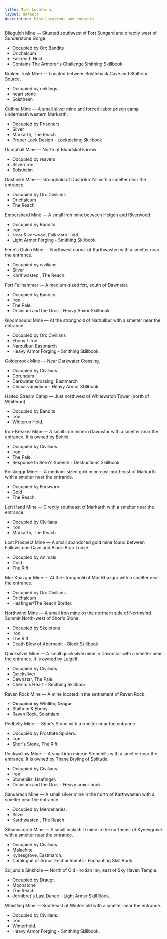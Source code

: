 ```yaml
---
title: Mine Locations
layout: default
description: Mine Locations and contents
---
```


Bilegulch Mine — Situated southwest of Fort Sungard and directly west of Sunderstone Gorge. 

* Occupied by Orc Bandits
* Orichalcum 
* Falkreath Hold
* Contains The Armorer's Challenge Smithing Skillbook.


Broken Tusk Mine — Located between Bristleback Cave and Stalhrim Source. 

* Occupied by rieklings
* heart stone
* Solstheim  

Cidhna Mine — A small silver mine and forced-labor prison camp underneath western Markarth.

* Occupied by Prisoners
* Silver
* Markarth, The Reach
* Proper Lock Design - Lockpicking Skillbook 

Damphall Mine — North of Bloodskal Barrow. 

* Occupied by reavers
* Silver/Iron
* Solstheim  

Dushnikh Mine — stronghold of Dushnikh Yal with a smelter near the entrance. 

* Occupied by Orc Civilians
* Orichalcum 
* The Reach

Embershard Mine — A small iron mine between Helgen and Riverwood. 

* Occupied by Bandits 
* Iron
* Near Riverwood, Falkreath Hold.
* Light Armor Forging - Smithing Skillbook

Fenn's Gulch Mine — Northwest corner of Karthwasten with a smelter near the entrance.

* Occupied by civilians
* Silver 
* Karthwasten , The Reach.

Fort Fellhammer — A medium-sized fort, south of Dawnstar. 

* Occupied by Bandits
* Iron
* The Pale.
* Orsinium and the Orcs - Heavy Amror Skillbook.

Gloombound Mine — At the stronghold of Narzulbur with a smelter near the entrance. 

* Occupied by Orc Civilians
* Ebony / Iron
* Narzulbur, Eastmarch
* Heavy Armor Forging - Smithing Skillbook.

Goldenrock Mine — Near Darkwater Crossing. 

* Occupied by Civilians
* Corundum 
* Darkwater Crossing, Eastmarch
* Chimarvamidium - Heavy Armor Skillbook

Halted Stream Camp — Just northwest of Whitewatch Tower (north of Whiterun). 

* Occupied by Bandits
* Iron
* Whiterun Hold.

Iron-Breaker Mine — A small iron mine in Dawnstar with a smelter near the entrance. It is owned by Beitild. 

* Occupied by Civilians
* Iron
* The Pale.
* Response to Bero's Speech - Destructions Skillbook

Kolskeggr Mine — A medium-sized gold mine east-northeast of Markarth with a smelter near the entrance. 

* Occupied by Forsworn
* Gold
* The Reach.

Left Hand Mine — Directly southeast of Markarth with a smelter near the entrance.

* Occupied by Civilians
* Iron
* Markarth, The Reach.
 
Lost Prospect Mine — A small abandoned gold mine found between Fallowstone Cave and Black-Briar Lodge. 

* Occupied by Animals
* Gold
* The Rift

Mor Khazgur Mine — At the stronghold of Mor Khazgur with a smelter near the entrance. 

* Occupied by Orc Civilians
* Orichalcum 
* Haafinger/The Reach Border.

Northwind Mine — A small iron mine on the northern side of Northwind Summit North-west of Shor's Stone. 

* Occupied by Skeletons
* Iron
* The Rift.
* Death Blow of Abernanit - Block Skillbook

Quicksilver Mine — A small quicksilver mine in Dawnstar with a smelter near the entrance. It is owned by Leigelf. 

* Occupied by Civilians
* Quicksilver 
* Dawnstar, The Pale.
* Cherim's Heart - Smithing Skillbook

Raven Rock Mine — A mine located in the settlement of Raven Rock. 

* Occupied by Wildlife, Dragur
* Stalhrim & Ebony
* Raven Rock, Solsthiem.

Redbelly Mine — Shor's Stone with a smelter near the entrance. 

* Occupied by Frostbite Spiders.
* Iron
* Shor's Stone, The Rift.

Rockwallow Mine — A small iron mine in Stonehills with a smelter near the entrance. It is owned by Thane Bryling of Solitude. 

* Occupied by Civilians.
* iron 
* Stonehills, Haafinger.
* Orsinium and the Orcs - Heavy armor book.

Sanuarach Mine — A small silver mine in the north of Karthwasten with a smelter near the entrance. 

* Occupied by Mercenaries.
* Silver 
* Karthwasten , The Reach.

Steamscorch Mine — A small malachite mine in the northeast of Kynesgrove with a smelter near the entrance. 

* Occupied by Civilians.
* Malachite 
* Kynesgrove, Eastmarch.
* Catalogue of Armor Enchantments - Enchanting Skill Book.

Soljund's Sinkhole — North of Old Hroldan Inn, east of Sky Haven Temple. 

* Occupied by Draugr.
* Moonstone 
* The Reach.
* Jornibret's Last Dance - Light Armor Skill Book.

Whistling Mine — Southeast of Winterhold with a smelter near the entrance.  

* Occupied by Civilians.
* Iron
* Winterhold.
* Heavy Armor Forging - Smithing Skillbook.
